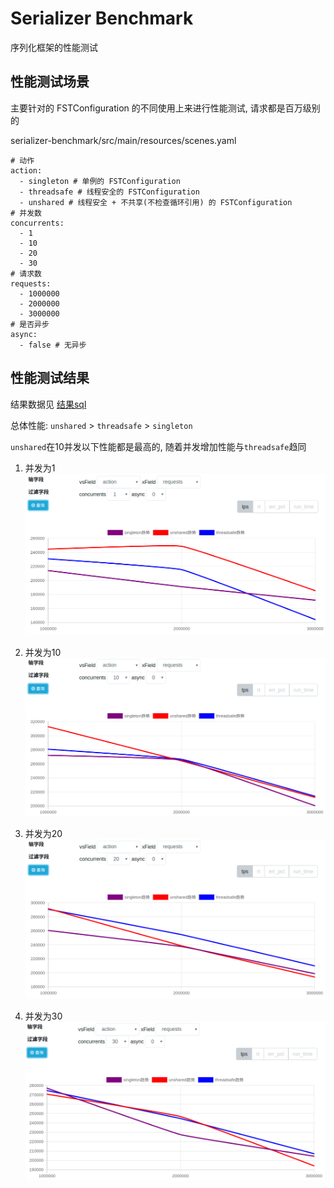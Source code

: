 # Serializer Benchmark

序列化框架的性能测试

## 性能测试场景

主要针对的 FSTConfiguration 的不同使用上来进行性能测试, 请求都是百万级别的

serializer-benchmark/src/main/resources/scenes.yaml

```
# 动作
action:
  - singleton # 单例的 FSTConfiguration
  - threadsafe # 线程安全的 FSTConfiguration
  - unshared # 线程安全 + 不共享(不检查循环引用) 的 FSTConfiguration
# 并发数
concurrents:
  - 1
  - 10
  - 20
  - 30
# 请求数
requests:
  - 1000000
  - 2000000
  - 3000000
# 是否异步
async:
  - false # 无异步
```

## 性能测试结果

结果数据见 [结果sql](serializer-benchmark/benchmark_result.sql)

总体性能: `unshared` > `threadsafe` > `singleton`

`unshared`在10并发以下性能都是最高的, 随着并发增加性能与`threadsafe`趋同

1. 并发为1
![](img/fst-c1.png)

2. 并发为10
![](img/fst-c10.png)

3. 并发为20
![](img/fst-c20.png)

4. 并发为30
![](img/fst-c30.png)

